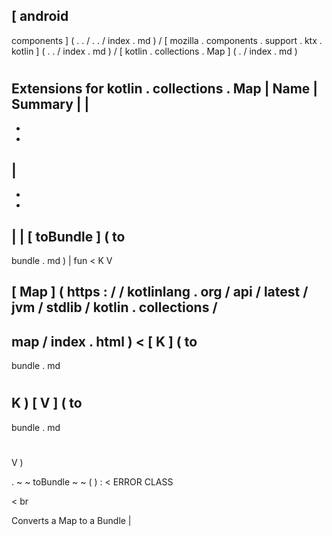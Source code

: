 [
android
-
components
]
(
.
.
/
.
.
/
index
.
md
)
/
[
mozilla
.
components
.
support
.
ktx
.
kotlin
]
(
.
.
/
index
.
md
)
/
[
kotlin
.
collections
.
Map
]
(
.
/
index
.
md
)
#
#
#
Extensions
for
kotlin
.
collections
.
Map
|
Name
|
Summary
|
|
-
-
-
|
-
-
-
|
|
[
toBundle
]
(
to
-
bundle
.
md
)
|
fun
<
K
V
>
[
Map
]
(
https
:
/
/
kotlinlang
.
org
/
api
/
latest
/
jvm
/
stdlib
/
kotlin
.
collections
/
-
map
/
index
.
html
)
<
[
K
]
(
to
-
bundle
.
md
#
K
)
[
V
]
(
to
-
bundle
.
md
#
V
)
>
.
~
~
toBundle
~
~
(
)
:
<
ERROR
CLASS
>
<
br
>
Converts
a
Map
to
a
Bundle
|

